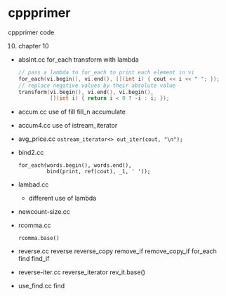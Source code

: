 cppprimer
=========

cppprimer code

10. chapter 10
   *    absInt.cc
        for_each transform with lambda

        ```C++
        // pass a lambda to for_each to print each element in vi
        for_each(vi.begin(), vi.end(), [](int i) { cout << i << " "; });
        // replace negative values by their absolute value
        transform(vi.begin(), vi.end(), vi.begin(),
                  [](int i) { return i < 0 ? -i : i; });
        ```

   *    accum.cc
        use of fill fill_n accumulate
   *    accum4.cc
        use of istream_iterator

   *    avg_price.cc 
        `ostream_iterator<> out_iter(cout, "\n");`

   *    bind2.cc
        ```
        for_each(words.begin(), words.end(),
                 bind(print, ref(cout), _1, ' '));
        ```
   *    lambad.cc
        - different use of lambda
   *    newcount-size.cc
   
   *    rcomma.cc
        ```
        rcomma.base()
        ```
   *    reverse.cc
        reverse reverse_copy remove_if remove_copy_if
        for_each find find_if
   *    reverse-iter.cc
        reverse_iterator rev_it.base()
   *    use_find.cc
        find
  
